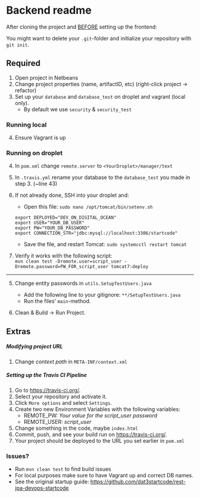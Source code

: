 # Backend readme
After cloning the project and <ins>BEFORE</ins> setting up the frontend:

You might want to delete your `.git`-folder and initialize your repository with `git init`.

## Required
1. Open project in Netbeans
2. Change project properties (name, artifactID, etc) (right-click project -> refactor)
3. Set up your `database` and `database_test` on droplet and vagrant (local only). 
    * By default we use `security` & `security_test`

### Running local
4. Ensure Vagrant is up
### Running on droplet
4. In `pom.xml` change `remote.server` to `<YourDroplet>/manager/text` 
5. In `.travis.yml` rename your database to the `database_test` you made in step 3. (~line 43)
6. If not already done, SSH into your droplet and:

    * Open this file: `sudo nano /opt/tomcat/bin/setenv.sh`
    ```
    export DEPLOYED="DEV_ON_DIGITAL_OCEAN"
    export USER="YOUR_DB_USER"
    export PW="YOUR_DB_PASSWORD"
    export CONNECTION_STR="jdbc:mysql://localhost:3306/startcode"
    ```
    * Save the file, and restart Tomcat: `sudo systemcctl restart tomcat`
7. Verify it works with the following script:  
`mvn clean test -Dremote.user=script_user -Dremote.password=PW_FOR_script_user tomcat7:deploy`
---

5. Change entity passwords in `utils.SetupTestUsers.java`
    - Add the following line to your gitignore: `**/SetupTestUsers.java`
    - Run the files' `main`-method.

6. Clean & Build -> Run Project.

## Extras

##### Modifying project URL
1. Change *context path* in `META-INF/context.xml`

##### Setting up the Travis CI Pipeline
1. Go to https://travis-ci.org/.
2. Select your repository and activate it.
3. Click `More options` and select `Settings`.
4. Create two new Environment Variables with the following variables:
    * REMOTE_PW: *Your value for the script_user password*
    * REMOTE_USER: *script_user*
5. Change something in the code, maybe `index.html`
6. Commit, push, and see your build run on https://travis-ci.org/.
7. Your project should be deployed to the URL you set earlier in `pom.xml`

### Issues?
* Run `mvn clean test` to find build issues
* For local purposes make sure to have Vagrant up and correct DB names.
* See the original startup guide: https://github.com/dat3startcode/rest-jpa-devops-startcode
